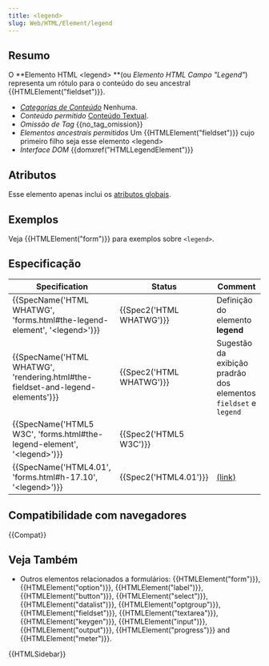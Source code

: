 ```yaml
---
title: <legend>
slug: Web/HTML/Element/legend
---
```


## Resumo

O **Elemento HTML \<legend> **(ou _Elemento_ _HTML Campo "Legend"_) representa um rótulo para o conteúdo do seu ancestral {{HTMLElement("fieldset")}}.

- _[Categorias de Conteúdo](/pt-BR/docs/HTML/Content_categories)_ Nenhuma.
- _Conteúdo permitido_ [Conteúdo Textual](/pt-BR/docs/HTML/Content_categories#Phrasing_content).
- _Omissão de Tag_ {{no_tag_omission}}
- _Elementos ancestrais permitidos_ Um {{HTMLElement("fieldset")}} cujo primeiro filho seja esse elemento \<legend>
- _Interface DOM_ {{domxref("HTMLLegendElement")}}

## Atributos

Esse elemento apenas inclui os [atributos globais](/pt-BR/docs/HTML/Global_attributes).

## Exemplos

Veja {{HTMLElement("form")}} para exemplos sobre `<legend>`.

## Especificação

| Specification                                                                  | Status                   | Comment                                                             |
| ------------------------------------------------------------------------------ | ------------------------ | ------------------------------------------------------------------- |
| {{SpecName('HTML WHATWG', 'forms.html#the-legend-element', '&lt;legend&gt;')}} | {{Spec2('HTML WHATWG')}} | Definição do elemento **legend**                                    |
| {{SpecName('HTML WHATWG', 'rendering.html#the-fieldset-and-legend-elements')}} | {{Spec2('HTML WHATWG')}} | Sugestão da exibição pradrão dos elementos `fieldset` e `legend`    |
| {{SpecName('HTML5 W3C', 'forms.html#the-legend-element', '&lt;legend&gt;')}}   | {{Spec2('HTML5 W3C')}}   |                                                                     |
| {{SpecName('HTML4.01', 'forms.html#h-17.10', '&lt;legend&gt;')}}               | {{Spec2('HTML4.01')}}    | [(link)](https://www.w3.org/TR/html401/interact/forms.html#h-17.10) |

## Compatibilidade com navegadores

{{Compat}}

## Veja Também

- Outros elementos relacionados a formulários: {{HTMLElement("form")}}, {{HTMLElement("option")}}, {{HTMLElement("label")}}, {{HTMLElement("button")}}, {{HTMLElement("select")}}, {{HTMLElement("datalist")}}, {{HTMLElement("optgroup")}}, {{HTMLElement("fieldset")}}, {{HTMLElement("textarea")}}, {{HTMLElement("keygen")}}, {{HTMLElement("input")}}, {{HTMLElement("output")}}, {{HTMLElement("progress")}} and {{HTMLElement("meter")}}.

{{HTMLSidebar}}
